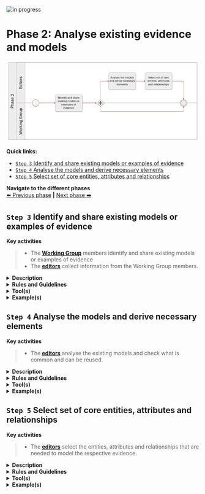 ![in progress](https://img.shields.io/badge/status-in%20progress-yellow)

# Phase 2: Analyse existing evidence and models
![Process_Phase 2](img/methodology_phase2.PNG)

**Quick links:**
- [`Step 3` Identify and share existing models or examples of evidence](phase2.md#step-3-identify-and-share-existing-models-or-examples-of-evidence)
- [`Step 4` Analyse the models and derive necessary elements](phase2.md#step-4-analyse-the-models-and-derive-necessary-elements)
- [`Step 5` Select set of core entities, attributes and relationships](phase2.md#step-5-select-set-of-core-entities-attributes-and-relationships)

**Navigate to the different phases**\
[:arrow_left: Previous phase](phase1.md) **|**
[Next phase :arrow_right:](phase3.md)

## `Step 3` Identify and share existing models or examples of evidence

**Key activities**
> * The [<b>Working Group</b>](../stakeholders#working-group) members identify and share existing models or examples of evidence
> * The [<b>editors</b>](../stakeholders#editors) collect information from the Working Group members.

<details>
  <summary><b>Description</b></summary>
  Working Group members will share information they possess related to the common data model being built.
  
  The objective is to gather information in order to have a global overview of data models implemented and used across Europe and leverage this insight to develop a common data model. This task is assigned to the Working Group members who will report back to the editors using the channels and collaborative tools defined.
  One important aspect of this step is **source of data quality**. This ensured by the requirement that all data comes from authoritative sources. Working Group members are responsible to identify and connect the authorities to the system.
  

</details>

<details>
  <summary><b>Rules and Guidelines</b></summary>
  
Before sending any data, the Working Group members should bear in mind the following;

  
* The data model has been validated and implemented by a competent authority;
* The data model has been issued in a final version; and
* The data model has been used in cross-border applications for exchange of information.

</details>

<details>
  <summary><b>Tool(s)</b></summary>
  <i>The collaborative tool, e.g. Github.</i>
</details>

<details>
  <summary><b>Example(s)</b></summary>

Example of a data model shared by Spain, [issue #37](https://github.com/SEMICeu/SDG-sandbox/issues/37#issue-664501128)
</details>

## `Step 4` Analyse the models and derive necessary elements

**Key activities**
> * The [<b>editors</b>](../stakeholders#editors) analyse the existing models and check what is common and can be reused.

<details>
  <summary><b>Description</b></summary>
  
  The editors analyse the models, concrete examples and other useful documentation that they received from the Working Group in the previous step.
  They specifically look for similarities (and dissimilarities) between the different models in order to identify a common set of entities, attributes and relationships,
  that are relevant for the respective evidence that is being analysed.
</details>

<details>
  <summary><b>Rules and Guidelines</b></summary>
  * The [SKOS Mapping Properties](https://www.w3.org/TR/skos-reference/#mapping) can be used to compare entities or attributes across different models.
</details>

<details>
  <summary><b>Tool(s)</b></summary>
* A spreadsheet tool can be used to present and compare the different data models.
</details>

<details>
  <summary><b>Example(s)</b></summary>

```
  TBD
  ```
</details>

## `Step 5` Select set of core entities, attributes and relationships

**Key activities**
> * The [<b>editors</b>](../stakeholders#editors) select the entities, attributes and relationships that are needed to model the respective evidence.

<details>
  <summary><b>Description</b></summary>
  The editors analyse the output from the previous step and derive the entities, attributes and relationships that are common to most data models and that are necessary to model the evidence.
</details>

<details>
  <summary><b>Rules and Guidelines</b></summary>
  * Be as specific as possible, without restricting local flexibility too much.
</details>

<details>
  <summary><b>Tool(s)</b></summary>
  <i>There are no specific tools for this step.</i>
</details>

<details>
  <summary><b>Example(s)</b></summary>

```
  TBD
  ```
</details>
